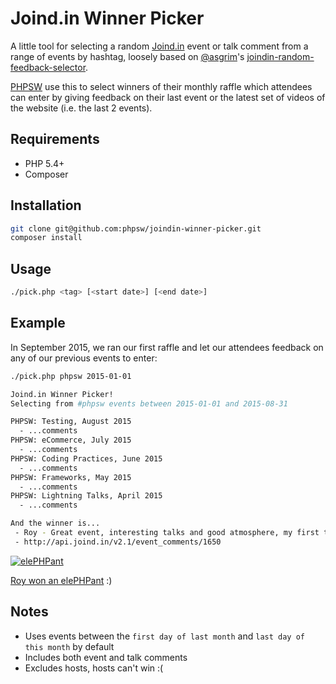 Joind.in Winner Picker
======================

A little tool for selecting a random [Joind.in](http://joind.in) event or talk comment from a
range of events by hashtag, loosely based on [@asgrim](https://github.com/asgrim)'s
[joindin-random-feedback-selector](https://github.com/asgrim/joindin-random-feedback-selector).

[PHPSW](http://phpsw.uk) use this to select winners of their monthly raffle
which attendees can enter by giving feedback on their last event or the latest
set of videos of the website (i.e. the last 2 events).

## Requirements

 - PHP 5.4+
 - Composer

## Installation

```sh
git clone git@github.com:phpsw/joindin-winner-picker.git
composer install
```

## Usage

```sh
./pick.php <tag> [<start date>] [<end date>]
```

## Example

In September 2015, we ran our first raffle and let our attendees feedback
on any of our previous events to enter:

```sh
./pick.php phpsw 2015-01-01

Joind.in Winner Picker!
Selecting from #phpsw events between 2015-01-01 and 2015-08-31

PHPSW: Testing, August 2015
  - ...comments
PHPSW: eCommerce, July 2015
  - ...comments
PHPSW: Coding Practices, June 2015
  - ...comments
PHPSW: Frameworks, May 2015
  - ...comments
PHPSW: Lightning Talks, April 2015
  - ...comments

And the winner is...
 - Roy - Great event, interesting talks and good atmosphere, my first time in attendance at PHPSW and will not be my last.
 - http://api.joind.in/v2.1/event_comments/1650
```

[![elePHPant](https://pbs.twimg.com/media/COKSEXMWUAE5hqD.jpg)](https://twitter.com/phpsw/status/640235009199198208)

[Roy won an elePHPant](https://twitter.com/phpsw/status/640235009199198208) :)

## Notes

- Uses events between the `first day of last month` and `last day of this month` by default
- Includes both event and talk comments
- Excludes hosts, hosts can't win :(
